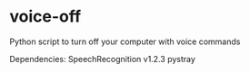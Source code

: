 # voice-off
Python script to turn off your computer with voice commands

Dependencies:
SpeechRecognition v1.2.3
pystray

